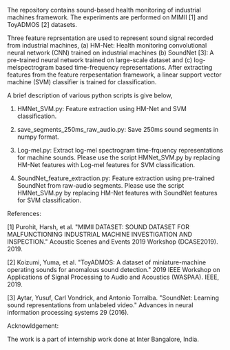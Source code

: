 
The repository contains sound-based health monitoring of industrial machines framework. The experiments are performed on MIMII [1] and ToyADMOS [2] datasets. 

Three feature reprsentation are used to represent sound signal recorded from industrial machines, (a) HM-Net: Health monitoring convolutional neural network (CNN) trained on industrial machines (b) SoundNet [3]: A pre-trained neural network trained on large-scale dataset and (c) log-melspectrogram based time-frequency representations. After extracting features from the feature rerpesentation framework, a linear support vector machine (SVM) classifier is trained for classification.

A brief description of various python scripts is give below,

1. HMNet_SVM.py:  Feature extraction using HM-Net and SVM classification.

2. save_segments_250ms_raw_audio.py: Save 250ms sound segments in numpy format.

3. Log-mel.py: Extract log-mel spectrogram time-frquency representations for machine sounds. Please use the script HMNet_SVM.py by replacing HM-Net features with Log-mel features for SVM classification.

4. SoundNet_feature_extraction.py: Feature extraction using pre-trained SoundNet from raw-audio segments. Please use the script HMNet_SVM.py by replacing HM-Net features with SoundNet features for SVM classification.


References:


[1] Purohit, Harsh, et al. "MIMII DATASET: SOUND DATASET FOR MALFUNCTIONING INDUSTRIAL MACHINE INVESTIGATION AND INSPECTION." Acoustic Scenes and Events 2019 Workshop (DCASE2019). 2019.

[2] Koizumi, Yuma, et al. "ToyADMOS: A dataset of miniature-machine operating sounds for anomalous sound detection." 2019 IEEE Workshop on Applications of Signal Processing to Audio and Acoustics (WASPAA). IEEE, 2019.

[3] Aytar, Yusuf, Carl Vondrick, and Antonio Torralba. "SoundNet: Learning sound representations from unlabeled video." Advances in neural information processing systems 29 (2016).

Acknowldgement: 

The work is a part of internship work done at Inter Bangalore, India.

